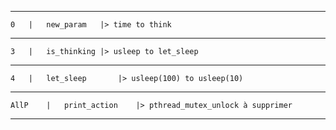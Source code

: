 -----------------------------------------------------------------------------------------
	0	|	new_param	|> time to think
-----------------------------------------------------------------------------------------
	3	|	is_thinking	|> usleep to let_sleep
-----------------------------------------------------------------------------------------
	4	|	let_sleep		|> usleep(100) to usleep(10)
-----------------------------------------------------------------------------------------
	AllP	|	print_action	|> pthread_mutex_unlock à supprimer
-----------------------------------------------------------------------------------------
